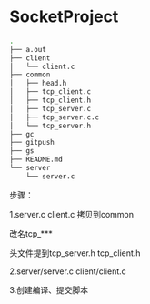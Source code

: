 # SocketProject

```bash
.
├── a.out
├── client
│   └── client.c
├── common
│   ├── head.h
│   ├── tcp_client.c
│   ├── tcp_client.h
│   ├── tcp_server.c
│   ├── tcp_server.c.c
│   └── tcp_server.h
├── gc
├── gitpush
├── gs
├── README.md
└── server
    └── server.c

```



步骤：

1.server.c	client.c	拷贝到common

改名tcp_***

头文件提到tcp_server.h	tcp_client.h

2.server/server.c	client/client.c

3.创建编译、提交脚本